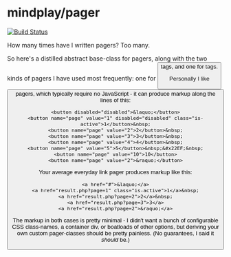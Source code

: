 mindplay/pager
==============

[![Build Status](https://travis-ci.org/mindplay-dk/pager.svg?branch=master)](https://travis-ci.org/mindplay-dk/pager)

How many times have I written pagers? Too many.

So here's a distilled abstract base-class for pagers, along with the two kinds of
pagers I have used most frequently: one for <button> tags, and one for <a> tags.

Personally I like <button> pagers, which typically require no JavaScript - it can
produce markup along the lines of this:

    <button disabled="disabled">&laquo;</button>
    <button name="page" value="1" disabled="disabled" class="is-active">1</button>&nbsp;
    <button name="page" value="2">2</button>&nbsp;
    <button name="page" value="3">3</button>&nbsp;
    <button name="page" value="4">4</button>&nbsp;
    <button name="page" value="5">5</button>&nbsp;&#x22EF;&nbsp;
    <button name="page" value="10">10</button>
    <button name="page" value="2">&raquo;</button>

Your average everyday link pager produces markup like this:

    <a href="#">&laquo;</a>
    <a href="result.php?page=1" class="is-active">1</a>&nbsp;
    <a href="result.php?page=2">2</a>&nbsp;
    <a href="result.php?page=3">3</a>
    <a href="result.php?page=2">&raquo;</a>

The markup in both cases is pretty minimal - I didn't want a bunch of configurable
CSS class-names, a container div, or boatloads of other options, but deriving your
own custom pager-classes should be pretty painless. (No guarantees, I said it *should* be.)
